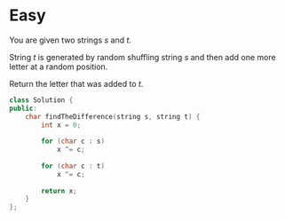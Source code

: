 # Easy

You are given two strings $s$ and $t$.

String $t$ is generated by random shuffling string $s$ and then add one more letter at a random position.

Return the letter that was added to $t$.

```cpp
class Solution {
public:
    char findTheDifference(string s, string t) {
        int x = 0;
        
        for (char c : s)
            x ^= c;
        
        for (char c : t)
            x ^= c;
        
        return x;
    }
};
```
